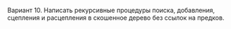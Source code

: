 Вариант 10. Написать рекурсивные процедуры поиска, добавления, сцепления и расцепления в
скошенное дерево без ссылок на предков.
